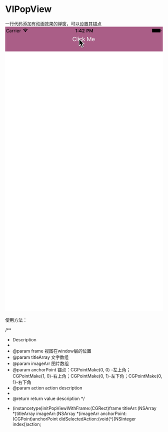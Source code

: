 # VIPopView
一行代码添加有动画效果的弹窗，可以设置其锚点
![image](https://github.com/viawei/VIPopView/blob/master/VIPopView/GIF.gif)

使用方法：

/**
 *  Description
 *
 *  @param frame       视图在window层的位置
 *  @param titleArray  文字数组
 *  @param imageArr    图片数组
 *  @param anchorPoint 锚点：CGPointMake(0, 0) -左上角；CGPointMake(1, 0)-右上角；CGPointMake(0, 1)-左下角；CGPointMake(0, 1)-右下角
 *  @param action      action description
 *
 *  @return return value description
 */
+ (instancetype)initPopViewWithFrame:(CGRect)frame
                            titleArr:(NSArray *)titleArray
                            imageArr:(NSArray *)imageArr
                 anchorPoint:(CGPoint)anchorPoint
           didSelectedAction:(void(^)(NSInteger index))action;
